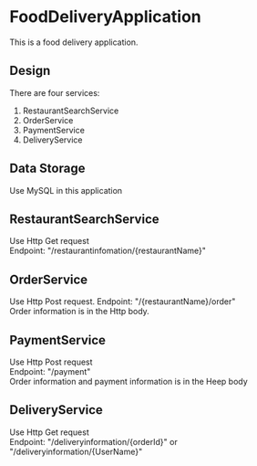 # FoodDeliveryApplication

This is a food delivery application. 

## Design
There are four services:
1. RestaurantSearchService
2. OrderService
3. PaymentService
4. DeliveryService

## Data Storage
Use MySQL in this application

## RestaurantSearchService
Use Http Get request    
Endpoint: "/restaurantinfomation/{restaurantName}"

## OrderService
Use Http Post request.
Endpoint: "/{restaurantName}/order"    
Order information is in the Http body.

## PaymentService
Use Http Post request    
Endpoint: "/payment"    
Order information and payment information is in the Heep body

## DeliveryService
Use Http Get request    
Endpoint: "/deliveryinformation/{orderId}" or "/deliveryinformation/{UserName}"
